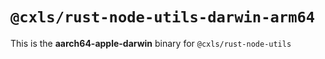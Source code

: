 # `@cxls/rust-node-utils-darwin-arm64`

This is the **aarch64-apple-darwin** binary for `@cxls/rust-node-utils`
